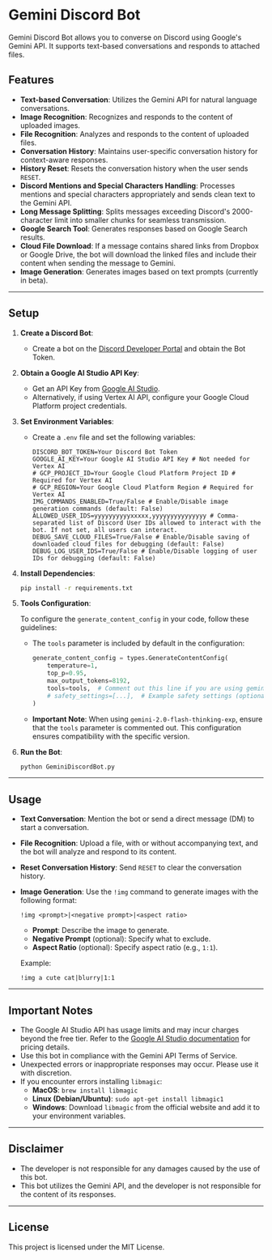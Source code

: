 # Gemini Discord Bot

Gemini Discord Bot allows you to converse on Discord using Google's Gemini API. It supports text-based conversations and responds to attached files.

## Features

- **Text-based Conversation**: Utilizes the Gemini API for natural language conversations.
- **Image Recognition**: Recognizes and responds to the content of uploaded images.
- **File Recognition**: Analyzes and responds to the content of uploaded files.
- **Conversation History**: Maintains user-specific conversation history for context-aware responses.
- **History Reset**: Resets the conversation history when the user sends `RESET`.
- **Discord Mentions and Special Characters Handling**: Processes mentions and special characters appropriately and sends clean text to the Gemini API.
- **Long Message Splitting**: Splits messages exceeding Discord's 2000-character limit into smaller chunks for seamless transmission.
- **Google Search Tool**: Generates responses based on Google Search results.
- **Cloud File Download**: If a message contains shared links from Dropbox or Google Drive, the bot will download the linked files and include their content when sending the message to Gemini.
- **Image Generation**: Generates images based on text prompts (currently in beta).

---

## Setup

1. **Create a Discord Bot**:
   - Create a bot on the [Discord Developer Portal](https://discord.com/developers/applications) and obtain the Bot Token.

2. **Obtain a Google AI Studio API Key**:
   - Get an API Key from [Google AI Studio](https://makersuite.google.com/).
   - Alternatively, if using Vertex AI API, configure your Google Cloud Platform project credentials.

3. **Set Environment Variables**:
   - Create a `.env` file and set the following variables:

     ```env
     DISCORD_BOT_TOKEN=Your Discord Bot Token
     GOOGLE_AI_KEY=Your Google AI Studio API Key # Not needed for Vertex AI
     # GCP_PROJECT_ID=Your Google Cloud Platform Project ID # Required for Vertex AI
     # GCP_REGION=Your Google Cloud Platform Region # Required for Vertex AI
     IMG_COMMANDS_ENABLED=True/False # Enable/Disable image generation commands (default: False)
     ALLOWED_USER_IDS=yyyyyyyyyyxxxxx,yyyyyyyyyyyyyyy # Comma-separated list of Discord User IDs allowed to interact with the bot. If not set, all users can interact.
     DEBUG_SAVE_CLOUD_FILES=True/False # Enable/Disable saving of downloaded cloud files for debugging (default: False)
     DEBUG_LOG_USER_IDS=True/False # Enable/Disable logging of user IDs for debugging (default: False)
     ```

4. **Install Dependencies**:
   ```bash
   pip install -r requirements.txt
   ```

5. **Tools Configuration**:

   To configure the `generate_content_config` in your code, follow these guidelines:

   - The `tools` parameter is included by default in the configuration:
     ```python
     generate_content_config = types.GenerateContentConfig(
         temperature=1,
         top_p=0.95,
         max_output_tokens=8192,
         tools=tools,  # Comment out this line if you are using gemini-2.0-flash-thinking-exp
         # safety_settings=[...],  # Example safety settings (optional)
     )
     ```

   - **Important Note**: When using `gemini-2.0-flash-thinking-exp`, ensure that the `tools` parameter is commented out. This configuration ensures compatibility with the specific version.

7. **Run the Bot**:
   ```bash
   python GeminiDiscordBot.py
   ```

---

## Usage

- **Text Conversation**: Mention the bot or send a direct message (DM) to start a conversation.
- **File Recognition**: Upload a file, with or without accompanying text, and the bot will analyze and respond to its content.
- **Reset Conversation History**: Send `RESET` to clear the conversation history.
- **Image Generation**: Use the `!img` command to generate images with the following format:
  ```text
  !img <prompt>|<negative prompt>|<aspect ratio>
  ```
  - **Prompt**: Describe the image to generate.
  - **Negative Prompt** (optional): Specify what to exclude.
  - **Aspect Ratio** (optional): Specify aspect ratio (e.g., `1:1`).

  Example:
  ```text
  !img a cute cat|blurry|1:1
  ```

---

## Important Notes

- The Google AI Studio API has usage limits and may incur charges beyond the free tier. Refer to the [Google AI Studio documentation](https://makersuite.google.com/) for pricing details.
- Use this bot in compliance with the Gemini API Terms of Service.
- Unexpected errors or inappropriate responses may occur. Please use it with discretion.
- If you encounter errors installing `libmagic`:
  - **MacOS**: `brew install libmagic`
  - **Linux (Debian/Ubuntu)**: `sudo apt-get install libmagic1`
  - **Windows**: Download `libmagic` from the official website and add it to your environment variables.

---

## Disclaimer

- The developer is not responsible for any damages caused by the use of this bot.
- This bot utilizes the Gemini API, and the developer is not responsible for the content of its responses.

---

## License

This project is licensed under the MIT License.
